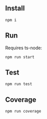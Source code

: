## Install

```npm i```

## Run
Requires ts-node:

```npm run start```

## Test

```npm run test```

## Coverage

```npm run coverage```
